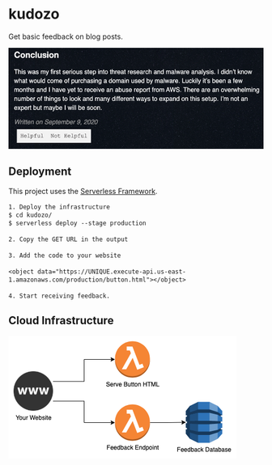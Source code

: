 # kudozo

Get basic feedback on blog posts.

<img src="res/button-example.png" alt="Button Example" height="200" />

## Deployment

This project uses the [Serverless Framework](https://www.serverless.com/framework/docs/getting-started/).

```
1. Deploy the infrastructure
$ cd kudozo/
$ serverless deploy --stage production

2. Copy the GET URL in the output

3. Add the code to your website

<object data="https://UNIQUE.execute-api.us-east-1.amazonaws.com/production/button.html"></object>

4. Start receiving feedback.
```

## Cloud Infrastructure

![Infrastructure Diagram](res/infra.png)
